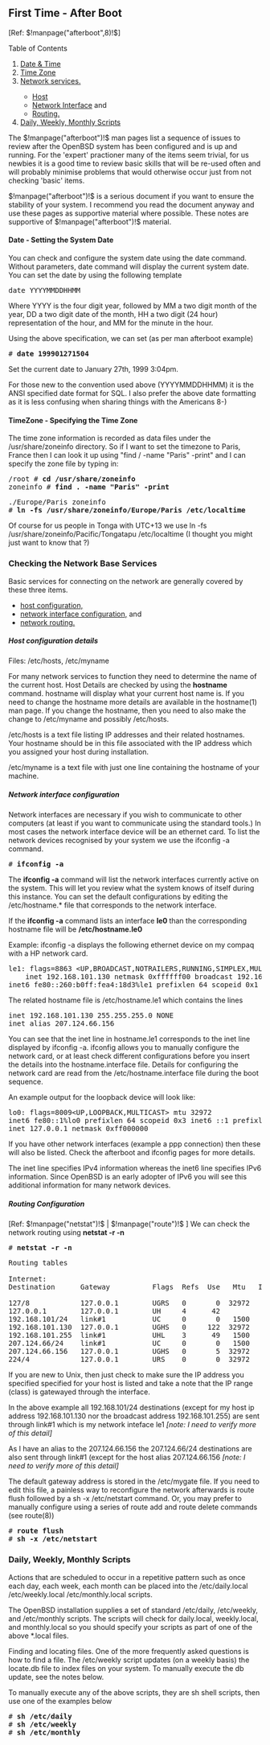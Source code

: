 ## First Time - After Boot

&#91;Ref: $!manpage("afterboot",8)!$]

<div class="toc">

Table of Contents

<ol>
    <li><a href="#ab_date">Date &amp; Time</a></li>
    <li><a href="#ab_timezone">Time Zone</a></li>
    <li><a href="#ab_network">Network services.</a></li>
    <ul>
        <li><a href="#net_host">Host</a></li>
        <li><a href="#net_network">Network Interface</a> and</li>
        <li><a href="#net_routing">Routing.</a></li>
    </ul>
    <li><a href="#ab_daily">Daily, Weekly, Monthly Scripts</a></li>
</ol>

</div>


The $!manpage("afterboot")!$ man pages list a sequence of issues to review after
the OpenBSD system has been configured and is up and running. For the
'expert' practioner many of the items seem trivial, for us newbies it
is a good time to review basic skills that will be re-used often and
will probably minimise problems that would otherwise occur just from
not checking 'basic' items. 

$!manpage("afterboot")!$ is a serious document if you want to ensure the stability
of your system. I recommend you read the document anyway and use these
pages as supportive material where possible. These notes are supportive
of $!manpage("afterboot")!$ material.

#### <a name="ab_date"></a>Date - Setting the System Date

You can check and configure the system date using the date command.
Without parameters, date command will display the current system date.
You can set the date by using the following template

<pre class="screen-output">
date YYYYMMDDHHMM
</pre>

Where YYYY is the four digit year, followed by MM a two digit month
of the year, DD a two digit date of the month, HH a two digit (24 hour)
representation of the hour, and MM for the minute in the hour.

Using the above specification, we can set (as per man afterboot
example)

<pre class="command-line">
# <b>date 199901271504</b>
</pre>

 Set the current date to January 27th, 1999 3:04pm. 

For those new to the convention used above (YYYYMMDDHHMM) it is the
ANSI specified date format for SQL. I also prefer the above date
formatting as it is less confusing when sharing things with the
Americans 8-)

#### <a name="ab_timezone"></a>TimeZone - Specifying the Time Zone

The time zone information is recorded as data files under the
/usr/share/zoneinfo directory. So if I want to set the timezone to
Paris, France then I can look it up using "find / -name "Paris" -print"
and I can specify the zone file by typing in:

<pre class="command-line">
/root # <b>cd /usr/share/zoneinfo</b> 
zoneinfo # <b>find . -name "Paris" -print</b> 
</pre>

<pre class="screen-output">
./Europe/Paris zoneinfo 
# <b>ln -fs /usr/share/zoneinfo/Europe/Paris /etc/localtime</b>
</pre>

Of course for us people in Tonga with UTC+13 we use ln -fs
/usr/share/zoneinfo/Pacific/Tongatapu /etc/localtime (I thought you
might just want to know that ?)

### <a name="ab_network"></a>Checking the Network Base Services

Basic services for connecting on the network are generally covered
by these three items.

<ul>
  <li><a href="#net_host">host configuration,</a></li>
  <li><a href="#net_network">network interface configuration,</a> and</li>
  <li><a href="#net_routing">network routing.</a></li>
</ul>

##### <a name="net_host"></a>Host configuration details

Files: /etc/hosts, /etc/myname

For many network services to function they need to determine the
name of the current host. Host Details are checked by using the <b>hostname</b>
command. hostname will display what your current host name is. If you
need to change the hostname more details are available in the
hostname(1) man page. If you change the hostname, then you need to also
make the change to /etc/myname and possibly /etc/hosts.

/etc/hosts is a text file listing IP addresses and their related
hostnames. Your hostname should be in this file associated with the IP
address which you assigned your host during installation.

/etc/myname is a text file with just one line containing the
hostname of your machine. 

##### <a name="net_network"></a>Network interface configuration

Network interfaces are necessary if you wish to communicate to other
computers (at least if you want to communicate using the standard
tools.) In most cases the network interface device will be an ethernet
card. To list the network devices recognised by your system we use the
ifconfig -a command.

<pre class="command-line"># <b>ifconfig -a</b></td>
</pre>

The <b>ifconfig -a</b> command will list the network interfaces
currently active on the system. This will let you review what the
system knows of itself during this instance. You can set the default
configurations by editing the /etc/hostname.* file that corresponds to
the network interface.

If the <b>ifconfig -a</b> command lists an interface <b>le0 </b>than
the corresponding hostname file will be <b>/etc/hostname.le0</b>

Example: ifconfig -a displays the following ethernet device on my
compaq with a HP network card.

<pre class="screen-output">
le1: flags=8863 &lt;UP,BROADCAST,NOTRAILERS,RUNNING,SIMPLEX,MULTICAST&gt; mtu 1500 
    inet 192.168.101.130 netmask 0xffffff00 broadcast 192.168.101.255
inet6 fe80::260:b0ff:fea4:18d3%le1 prefixlen 64 scopeid 0x1 </span>
</pre>


The related hostname file is /etc/hostname.le1 which contains the
lines

<pre class="config-file">
inet 192.168.101.130 255.255.255.0 NONE 
inet alias 207.124.66.156
</pre>

You can see that the inet line in hostname.le1 corresponds to the
inet line displayed by ifconfig -a. ifconfig allows you to manually
configure the network card, or at least check different configurations
before you insert the details into the hostname.interface file. Details
for configuring the network card are read from the
/etc/hostname.interface file during the boot sequence.

An example output for the loopback device will look like:

<pre class="screen-output">
lo0: flags=8009&lt;UP,LOOPBACK,MULTICAST&gt; mtu 32972
inet6 fe80::1%lo0 prefixlen 64 scopeid 0x3 inet6 ::1 prefixlen 128
inet 127.0.0.1 netmask 0xff000000
</pre>

If you have other network interfaces (example a ppp connection) then
these will also be listed. Check the afterboot and ifconfig pages for
more details.

The inet line specifies IPv4 information whereas the inet6 line
specifies IPv6 information. Since OpenBSD is an early adopter of IPv6
you will see this additional information for many network devices.

##### <a name="net_routing"></a>Routing Configuration

&#91;Ref: $!manpage("netstat")!$ | $!manpage("route")!$ ]
We can check the network routing using <b>netstat -r -n</b>

<pre class="command-line">
# <b>netstat -r -n</b>
</pre>
<pre class="screen-output">
Routing tables

Internet:   
Destination      Gateway          Flags  Refs  Use   Mtu   Interface

127/8            127.0.0.1        UGRS   0       0  32972    lo0
127.0.0.1        127.0.0.1        UH     4      42
192.168.101/24   link#1           UC     0       0   1500    le1
192.168.101.130  127.0.0.1        UGHS   0     122  32972    lo0
192.168.101.255  link#1           UHL    3      49   1500    le1
207.124.66/24    link#1           UC     0       0   1500    le1
207.124.66.156   127.0.0.1        UGHS   0       5  32972    lo0
224/4            127.0.0.1        URS    0       0  32972    lo0 
</pre>

If you are new to Unix, then just check to make sure the IP address
you specified specified for your host is listed and take a note that
the IP range (class) is gatewayed through the interface.

In the above example all 192.168.101/24 destinations (except for my
host ip address 192.168.101.130 nor the broadcast address
192.168.101.255) are sent through link#1 which is my network inteface
le1<i> [note: I need to verify more of this detail]</i> 

As I have an alias to the 207.124.66.156 the 207.124.66/24
destinations are also sent through link#1 (except for the host alias
207.124.66.156<i> [note: I need to verify more of this detail]</i>

The default gateway address is stored in the /etc/mygate file. If
you need to edit this file, a painless way to reconfigure the network
afterwards is route flush followed by a sh -x /etc/netstart command.
Or, you may prefer to manually configure using a series of route add
and route delete commands (see route(8))

<pre class="command-line">
# <b>route flush</b>
# <b>sh -x /etc/netstart</b>
</pre>

### <a name="ab_daily"></a>Daily, Weekly, Monthly Scripts

Actions that are scheduled to occur in a repetitive pattern such as
once each day, each week, each month can be placed into the
/etc/daily.local /etc/weekly.local /etc/monthly.local scripts.

The OpenBSD installation supplies a set of standard /etc/daily,
/etc/weekly, and /etc/monthly scripts. The scripts will check for
daily.local, weekly.local, and monthly.local so you should specify your
scripts as part of one of the above *.local files.

Finding and locating files. One of the more frequently asked
questions is how to find a file. The /etc/weekly script updates (on a
weekly basis) the locate.db file to index files on your system. To
manually execute the db update, see the notes below.

To manually execute any of the above scripts, they are sh shell
scripts, then use one of the examples below

<pre class="command-line">
# <b>sh /etc/daily</b>
# <b>sh /etc/weekly</b>
# <b>sh /etc/monthly</b>
</pre>
